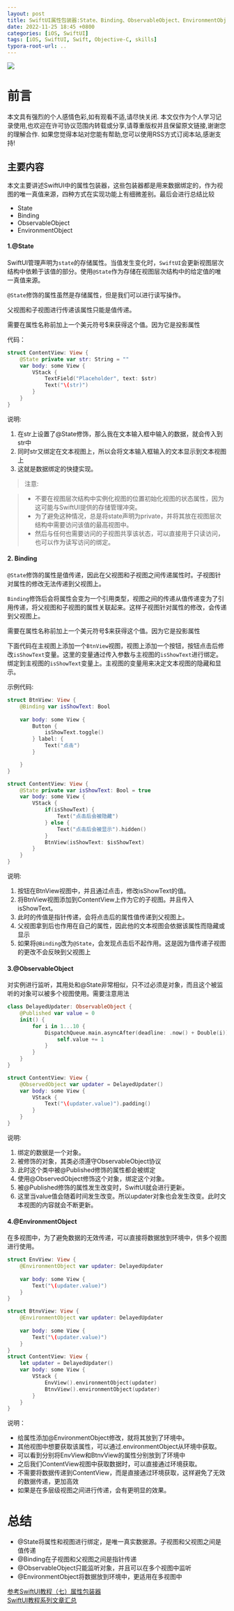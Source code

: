 ```yaml
---
layout: post
title: SwiftUI属性包装器:State、Binding、ObservableObject、EnvironmentObject
date: 2022-11-25 18:45 +0800
categories: [iOS, SwiftUI]
tags: [iOS, SwiftUI, Swift, Objective-C, skills]
typora-root-url: ..
---
```


![](/assets/images/20221125SwiftUIPropertyWrapper/swiftUIPropertyWrappers.webp)

# 前言

本文具有强烈的个人感情色彩,如有观看不适,请尽快关闭. 本文仅作为个人学习记录使用,也欢迎在许可协议范围内转载或分享,请尊重版权并且保留原文链接,谢谢您的理解合作. 如果您觉得本站对您能有帮助,您可以使用RSS方式订阅本站,感谢支持!



## 主要内容

本文主要讲述SwiftUI中的属性包装器，这些包装器都是用来数据绑定的，作为视图的唯一真值来源，四种方式在实现功能上有细微差别。最后会进行总结比较

* State
* Binding
* ObservableObject
* EnvironmentObject

#### 1.@State

SwiftUI管理声明为`state`的存储属性。当值发生变化时，`SwiftUI`会更新视图层次结构中依赖于该值的部分。使用`@State`作为存储在视图层次结构中的给定值的唯一真值来源。

`@State`修饰的属性虽然是存储属性，但是我们可以进行读写操作。  

父视图和子视图进行传递该属性只能是值传递。  

需要在属性名称前加上一个美元符号$来获得这个值。因为它是投影属性

代码：

``` swift
struct ContentView: View {
    @State private var str: String = ""
    var body: some View {
        VStack {
            TextField("Placeholder", text: $str)
            Text("\(str)")
        }
    }
}
```

说明:

1. 在str上设置了@State修饰，那么我在文本输入框中输入的数据，就会传入到str中
2. 同时str又绑定在文本视图上，所以会将文本输入框输入的文本显示到文本视图上
3. 这就是数据绑定的快捷实现。

> 注意:     

> * 不要在视图层次结构中实例化视图的位置初始化视图的状态属性，因为这可能与SwiftUI提供的存储管理冲突。  
> * 为了避免这种情况，总是将state声明为private，并将其放在视图层次结构中需要访问该值的最高视图中。  
> *  然后与任何也需要访问的子视图共享该状态，可以直接用于只读访问，也可以作为读写访问的绑定。


#### 2. Binding

`@State`修饰的属性是值传递，因此在父视图和子视图之间传递属性时。子视图针对属性的修改无法传递到父视图上。  

`Binding`修饰后会将属性会变为一个引用类型，视图之间的传递从值传递变为了引用传递，将父视图和子视图的属性关联起来。这样子视图针对属性的修改，会传递到父视图上。

需要在属性名称前加上一个美元符号$来获得这个值。因为它是投影属性

下面代码在主视图上添加一个`BtnView`视图，视图上添加一个按钮，按钮点击后修改`isShowText`变量。这里的变量通过传入参数与主视图的`isShowText`进行绑定。绑定到主视图的`isShowText`变量上。主视图的变量用来决定文本视图的隐藏和显示。

示例代码:

``` swift
struct BtnView: View {
    @Binding var isShowText: Bool
    
    var body: some View {
        Button {
            isShowText.toggle()
        } label: {
            Text("点击")
        }

    }
}

struct ContentView: View {
    @State private var isShowText: Bool = true
    var body: some View {
        VStack {
            if(isShowText) {
                Text("点击后会被隐藏")
            } else {
                Text("点击后会被显示").hidden()
            }
            BtnView(isShowText: $isShowText)
        }
    }
}
```

说明:

1. 按钮在BtnView视图中，并且通过点击，修改isShowText的值。
2. 将BtnView视图添加到ContentView上作为它的子视图。并且传入isShowText。
3. 此时的传值是指针传递，会将点击后的属性值传递到父视图上。
4. 父视图拿到后也作用在自己的属性，因此他的文本视图会依据该属性而隐藏或显示
5. 如果将`@Binding`改为`@State`，会发现点击后不起作用。这是因为值传递子视图的更改不会反映到父视图上

#### 3.@ObservableObject

对实例进行监听，其用处和@State非常相似，只不过必须是对象，而且这个被监听的对象可以被多个视图使用。需要注意用法

``` swift
class DelayedUpdater: ObservableObject {
    @Published var value = 0
    init() {
        for i in 1...10 {
            DispatchQueue.main.asyncAfter(deadline: .now() + Double(i)) {
                self.value += 1
            }
        }
    }
}

struct ContentView: View {
    @ObservedObject var updater = DelayedUpdater()
    var body: some View {
        VStack {
            Text("\(updater.value)").padding()
        }
    }
}
```

说明:

1. 绑定的数据是一个对象。
2. 被修饰的对象，其类必须遵守ObservableObject协议
3. 此时这个类中被@Published修饰的属性都会被绑定
4. 使用@ObservedObject修饰这个对象，绑定这个对象。
5. 被@Published修饰的属性发生改变时，SwiftUI就会进行更新。
6. 这里当value值会随着时间发生改变。所以updater对象也会发生改变。此时文本视图的内容就会不断更新。

#### 4.@EnvironmentObject

在多视图中，为了避免数据的无效传递，可以直接将数据放到环境中，供多个视图进行使用。

``` swift
struct EnvView: View {
    @EnvironmentObject var updater: DelayedUpdater
    
    var body: some View {
        Text("\(updater.value)")
    }
}

struct BtnvView: View {
    @EnvironmentObject var updater: DelayedUpdater
    
    var body: some View {
        Text("\(updater.value)")
    }
}
struct ContentView: View {
    let updater = DelayedUpdater()
    var body: some View {
        VStack {
            EnvView().environmentObject(updater)
            BtnvView().environmentObject(updater)
        }
    }
}

```

说明：

* 给属性添加@EnvironmentObject修改，就将其放到了环境中。
* 其他视图中想要获取该属性，可以通过.environmentObject从环境中获取。
* 可以看到分别将EnvView和BtnvView的属性分别放到了环境中
* 之后我们ContentView视图中获取数据时，可以直接通过环境获取。
* 不需要将数据传递到ContentView，而是直接通过环境获取，这样避免了无效的数据传递，更加高效
* 如果是在多层级视图之间进行传递，会有更明显的效果。


# 总结

* @State将属性和视图进行绑定，是唯一真实数据源。子视图和父视图之间是值传递
* @Binding在子视图和父视图之间是指针传递
* @ObservableObject只能监听对象，并且可以在多个视图中监听
* @EnvironmentObject将数据放到环境中，更适用在多视图中

[参考SwiftUI教程（七）属性包装器](https://juejin.cn/post/7112984613102092325)  
[SwiftUI教程系列文章汇总](https://juejin.cn/post/7110918270743478279)
